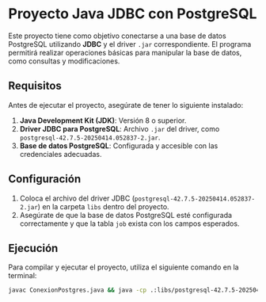 # Proyecto Java JDBC con PostgreSQL

Este proyecto tiene como objetivo conectarse a una base de datos PostgreSQL utilizando **JDBC** y el driver `.jar` correspondiente. El programa permitirá realizar operaciones básicas para manipular la base de datos, como consultas y modificaciones.

## Requisitos

Antes de ejecutar el proyecto, asegúrate de tener lo siguiente instalado:

1. **Java Development Kit (JDK)**: Versión 8 o superior.
2. **Driver JDBC para PostgreSQL**: Archivo `.jar` del driver, como `postgresql-42.7.5-20250414.052837-2.jar`.
3. **Base de datos PostgreSQL**: Configurada y accesible con las credenciales adecuadas.

## Configuración

1. Coloca el archivo del driver JDBC (`postgresql-42.7.5-20250414.052837-2.jar`) en la carpeta `libs` dentro del proyecto.
2. Asegúrate de que la base de datos PostgreSQL esté configurada correctamente y que la tabla `job` exista con los campos esperados.

## Ejecución

Para compilar y ejecutar el proyecto, utiliza el siguiente comando en la terminal:

```bash
javac ConexionPostgres.java && java -cp .:libs/postgresql-42.7.5-20250414.052837-2.jar ConexionPostgres
```
